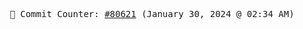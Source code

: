 <p align="center">
    <samp>
        📮 Commit Counter: <a href="https://github.com/Javascript-void0/Javascript-void0/commits/main">#80621</a> (January 30, 2024 @ 02:34 AM)
    </samp>
</p>